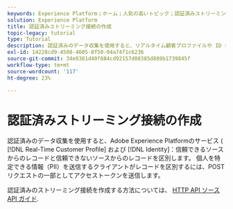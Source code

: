 ```yaml
---
keywords: Experience Platform；ホーム；人気の高いトピック；認証済みストリーミング接続；ストリーミング接続；ストリーミング接続の作成；認証済みストリーミング接続の作成；ストリーミング取り込み；取り込み；
solution: Experience Platform
title: 認証済みストリーミング接続の作成
topic-legacy: tutorial
type: Tutorial
description: 認証済みのデータ収集を使用すると、リアルタイム顧客プロファイルや ID などのAdobe Experience Platformサービスで、信頼できるソースからのレコードと信頼できないソースからのレコードを区別できます。
exl-id: 14228cd9-4508-4605-8f50-04a74f1c6236
source-git-commit: 34e0381d40f884cd92157d08385d889b1739845f
workflow-type: tm+mt
source-wordcount: '117'
ht-degree: 23%

---
```


# 認証済みストリーミング接続の作成

認証済みのデータ収集を使用すると、Adobe Experience Platformのサービス ( [!DNL Real-Time Customer Profile] および [!DNL Identity]：信頼できるソースからのレコードと信頼できないソースからのレコードを区別します。 個人を特定できる情報（PII）を送信するクライアントがレコードを区別するには、POST リクエストの一部としてアクセストークンを送信します。

認証済みのストリーミング接続を作成する方法については、 [HTTP API ソース API ガイド](../../sources/tutorials/api/create/streaming/http.md).
